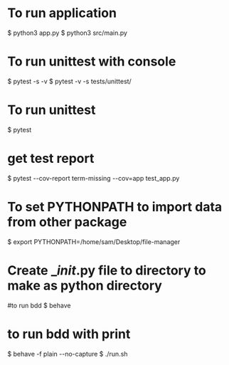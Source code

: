 # To run application
$ python3 app.py
$ python3 src/main.py

# To run unittest with console
$ pytest -s -v
$ pytest  -v -s tests/unittest/

# To run unittest
$ pytest

# get test report 
$ pytest --cov-report term-missing --cov=app test_app.py

# To set PYTHONPATH to import data from other package
$ export PYTHONPATH=/home/sam/Desktop/file-manager

# Create __init_.py file to directory to make as python directory
#to run bdd
$ behave

# to run bdd with print 
$ behave -f plain --no-capture
$ ./run.sh 
